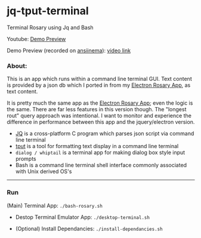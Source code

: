 # jq-tput-terminal

Terminal Rosary using Jq and Bash

Youtube: [Demo Preview](https://youtu.be/tLnbFUbL0rE)

Demo Preview (recorded on [ansiinema](https://asciinema.org)): [video link](https://asciinema.org/a/N8DVeuG2VmirEsymnMtbmqF3T)

### About:

This is an app which runs within a command line terminal GUI. Text content is provided by a json db which I ported in from my [Electron Rosary App](https://github.com/mezcel/electron-container), as text content.

It is pretty much the same app as the [Electron Rosary App](https://github.com/mezcel/electron-container); even the logic is the same. There are far less features in this version though. The "longest rout" query approach was intentional. I want to monitor and experience the difference in performance between this app and the jquery/electron version.

* [JQ](https://stedolan.github.io/jq) is a cross-platform C program which parses json script via command line terminal
* [tput](https://ss64.com/bash/tput.html) is a tool for formatting text display in a command line terminal
* ```dialog / whiptail``` is a terminal app for making dialog box style input prompts
* Bash is a command line terminal shell interface commonly associated with Unix derived OS's

---

### Run

(Main) Terminal App: ```./bash-rosary.sh```

- Destop Terminal Emulator App: ```./desktop-terminal.sh```

- (Optional) Install Dependancies: ```./install-dependancies.sh```
